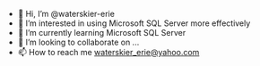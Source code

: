 - 👋 Hi, I’m @waterskier-erie
- 👀 I’m interested in using Microsoft SQL Server more effectively
- 🌱 I’m currently learning Microsoft SQL Server
- 💞️ I’m looking to collaborate on ...
- 📫 How to reach me waterskier_erie@yahoo.com

<!---
waterskier-erie/waterskier-erie is a ✨ special ✨ repository because its `README.md` (this file) appears on your GitHub profile.
You can click the Preview link to take a look at your changes.
--->
